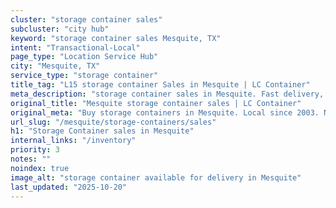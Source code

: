 ```yaml
---
cluster: "storage container sales"
subcluster: "city hub"
keyword: "storage container sales Mesquite, TX"
intent: "Transactional-Local"
page_type: "Location Service Hub"
city: "Mesquite, TX"
service_type: "storage container"
title_tag: "L15 storage container Sales in Mesquite | LC Container"
meta_description: "storage container sales in Mesquite. Fast delivery, competitive pricing. Serving storage containers area. Quote ID: 62R. Call (214) 524-4168 for your free quote today."
original_title: "Mesquite storage container sales | LC Container"
original_meta: "Buy storage containers in Mesquite. Local since 2003. New & used inventory. Fast delivery. Get your free quote — call (214) 524-4168 today. LC Container — yo..."
url_slug: "/mesquite/storage-containers/sales"
h1: "Storage Container sales in Mesquite"
internal_links: "/inventory"
priority: 3
notes: ""
noindex: true
image_alt: "storage container available for delivery in Mesquite"
last_updated: "2025-10-20"
---
```


<!-- TODO: Add unique city/inventory copy, images, and internal links here. -->
